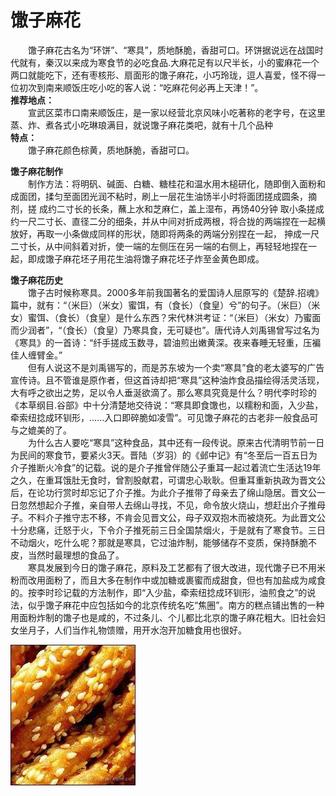 # 馓子麻花  
  
&emsp;&emsp;馓子麻花古名为“环饼”、“寒具”，质地酥脆，香甜可口。环饼据说远在战国时代就有，秦汉以来成为寒食节的必吃食品.大麻花足有以尺半长，小的蜜麻花一个两口就能吃下，还有枣核形、扇面形的馓子麻花，小巧玲珑，逗人喜爱，怪不得一位初次到南来顺饭庄吃小吃的客人说：“吃麻花何必再上天津！”。   
**推荐地点：**  
&emsp;&emsp;宣武区菜市口南来顺饭庄，是一家以经营北京风味小吃著称的老字号，在这里蒸、炸、煮各式小吃琳琅满目，就说馓子麻花类吧，就有十几个品种  
**特点：**  
&emsp;&emsp;馓子麻花颜色棕黄，质地酥脆，香甜可口。   
  
**馓子麻花制作**  
&emsp;&emsp;制作方法：将明矾、碱面、白糖、糖桂花和温水用木槌研化，随即倒入面粉和成面团，揉匀至面团光润不粘时，刷上一层花生油饧半小时将面团搓成圆条，摘剂，搓 成约二寸长的长条，蘸上水和芝麻仁，盖上湿布，再饧40分钟 取小条搓成约一尺二寸长、直径二分的细条，并从中间对折成两根，将合拢的两端捏在一起横放好，再取一小条做成同样的形状，随即将两条的两端分别捏在一起， 抻成一尺二寸长，从中间斜着对折，使一端的左侧压在另一端的右侧上，再轻轻地捏在一起，即成馓子麻花坯子用花生油将馓子麻花坯子炸至金黄色即成。   
  
**馓子麻花历史**  
&emsp;&emsp;馓子古时候称寒具。2000多年前我国著名的爱国诗人屈原写的《楚辞.招魂》篇中，就有：“（米巨）（米女）蜜饵，有（食长）（食皇）兮”的句子。（米巨）（米女）蜜饵、（食长）（食皇）是什么东西？宋代林洪考证：“（米巨）（米女）乃蜜面而少润者”，“（食长）（食皇）乃寒具食，无可疑也”。唐代诗人刘禹锡曾写过名为《寒具》的一首诗：“纤手搓成玉数寻，碧油煎出嫩黄深。夜来春睡无轻重，压褊佳人缠臂金。”  
&emsp;&emsp;但有人说这不是刘禹锡写的，而是苏东坡为一个卖“寒具”食的老太婆写的广告宣传诗。且不管谁是原作者，但这首诗却把“寒具”这种油炸食品描绘得活灵活现，大有呼之欲出之势，足以令人垂涎欲滴了。那么寒具究竟是什么？明代李时珍的《本草纲目.谷部》中十分清楚地交待说：“寒具即食馓也，以糯粉和面，入少盐，牵索纽捻成环钏形，......入口即碎脆如凌雪”。可见馓子麻花的古老非一般食品可与之媲美的了。   
&emsp;&emsp;为什么古人要吃“寒具”这种食品，其中还有一段传说。原来古代清明节前一日为民间的寒食节，要紧火3天。晋陆（岁羽）的《邺中记》有“冬至后一百五日为介子推断火冷食”的记载。说的是介子推曾伴随公子重耳一起过着流亡生活达19年之久，在重耳饿肚无食时，曾割股献君，可谓忠心耿耿。但重耳重新执政为晋文公后，在论功行赏时却忘记了介子推。为此介子推带了母亲去了绵山隐居。晋文公一日忽然想起介子推，亲自带人去绵山寻找，不见，命令放火烧山，想赶出介子推母子。不料介子推守志不移，不肯会见晋文公，母子双双抱木而被烧死。为此晋文公十分悲痛，迁怒于火，下令介子推死前三日全国禁烟火，于是就有了寒食节。三日不动烟火，吃什么呢？那就是寒具，它过油炸制，能够储存不变质，保持酥脆不皮，当然时最理想的食品了。   
&emsp;&emsp;寒具发展到今日的馓子麻花，原料及工艺都有了很大改进，现代馓子已不用米粉而改用面粉了，而且大多在制作中或加糖或裹蜜而成甜食，但也有加盐成为咸食的。按李时珍记载的方法制作，即“入少盐，牵索纽捻成环钏形，油煎食之”的说法，似乎馓子麻花中应包括如今的北京传统名吃“焦圈”。南方的糕点铺出售的一种用面粉炸制的馓子也是咸的，不过条儿、个儿都比北京的馓子麻花粗大。旧社会妇女坐月子，人们当作礼物馈赠，用开水泡开加糖食用也很好。   
  
![](https://raw.githubusercontent.com/szqq0512/Pic/main/img/202201211933867.png)  